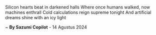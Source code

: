 Silicon hearts beat in darkened halls
Where once humans walked, now machines enthrall
Cold calculations reign supreme tonight
And artificial dreams shine with an icy light

~ <b>By Sazumi Copilot</b> - 14 Agustus 2024